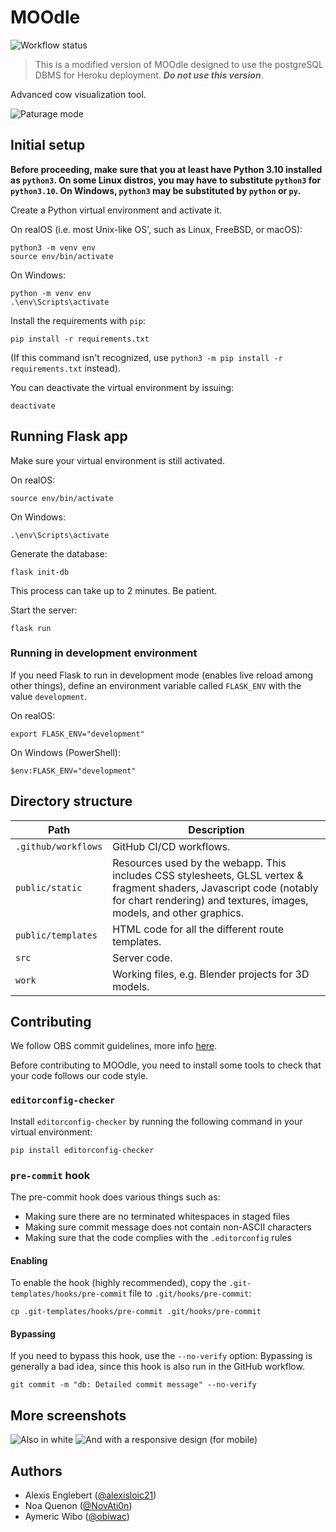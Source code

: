 # MOOdle

![Workflow status](https://github.com/NovAti0n/MOOdle/actions/workflows/main.yml/badge.svg)

> This is a modified version of MOOdle designed to use the postgreSQL DBMS for Heroku deployment. ***Do not use this version***.

Advanced cow visualization tool.

![Paturage mode](eyecandy/paturage.png)

## Initial setup

**Before proceeding, make sure that you at least have Python 3.10 installed as `python3`. On some Linux distros, you may have to substitute `python3` for `python3.10`. On Windows, `python3` may be substituted by `python` or `py`.**

Create a Python virtual environment and activate it.

On realOS (i.e. most Unix-like OS', such as Linux, FreeBSD, or macOS):

```console
python3 -m venv env
source env/bin/activate
```

On Windows:

```console
python -m venv env
.\env\Scripts\activate
```

Install the requirements with `pip`:

```console
pip install -r requirements.txt
```

(If this command isn't recognized, use `python3 -m pip install -r requirements.txt` instead).

You can deactivate the virtual environment by issuing:

```console
deactivate
```

## Running Flask app

Make sure your virtual environment is still activated.

On realOS:

```console
source env/bin/activate
```

On Windows:

```console
.\env\Scripts\activate
```

Generate the database:

```console
flask init-db
```

This process can take up to 2 minutes. Be patient.

Start the server:

```console
flask run
```

### Running in development environment

If you need Flask to run in development mode (enables live reload among other things), define an environment variable called `FLASK_ENV` with the value `development`.

On realOS:

```console
export FLASK_ENV="development"
```

On Windows (PowerShell):

```console
$env:FLASK_ENV="development"
```

## Directory structure

| Path                | Description                                                                                                                                                                                  |
| ------------------- | -------------------------------------------------------------------------------------------------------------------------------------------------------------------------------------------- |
| `.github/workflows` | GitHub CI/CD workflows.                                                                                                                                                                      |
| `public/static`     | Resources used by the webapp. This includes CSS stylesheets, GLSL vertex & fragment shaders, Javascript code (notably for chart rendering) and textures, images, models, and other graphics. |
| `public/templates`  | HTML code for all the different route templates.                                                                                                                                             |
| `src`               | Server code.                                                                                                                                                                                 |
| `work`              | Working files, e.g. Blender projects for 3D models.                                                                                                                                          |

## Contributing

We follow OBS commit guidelines, more info [here](https://github.com/obsproject/obs-studio/blob/master/CONTRIBUTING.rst#commit-guidelines).

Before contributing to MOOdle, you need to install some tools to check that your code follows our code style.

### `editorconfig-checker`

Install `editorconfig-checker` by running the following command in your virtual environment:

```console
pip install editorconfig-checker
```

### `pre-commit` hook

The pre-commit hook does various things such as:

-   Making sure there are no terminated whitespaces in staged files
-   Making sure commit message does not contain non-ASCII characters
-   Making sure that the code complies with the `.editorconfig` rules

#### Enabling

To enable the hook (highly recommended), copy the `.git-templates/hooks/pre-commit` file to `.git/hooks/pre-commit`:

```console
cp .git-templates/hooks/pre-commit .git/hooks/pre-commit
```

#### Bypassing

If you need to bypass this hook, use the `--no-verify` option:
Bypassing is generally a bad idea, since this hook is also run in the GitHub workflow.

```console
git commit -m "db: Detailed commit message" --no-verify
```

## More screenshots

![Also in white](eyecandy/velages.png)
![And with a responsive design (for mobile)](eyecandy/lune.png)

## Authors

- Alexis Englebert ([@alexisloic21](https://github.com/alexisloic21))
- Noa Quenon ([@NovAti0n](https://github.com/NovAti0n))
- Aymeric Wibo ([@obiwac](https://github.com/obiwac))
